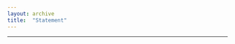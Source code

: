 ```yaml
---
layout: archive
title:  "Statement"
---
```

---


<script async defer src="https://hypothes.is/embed.js"></script>
